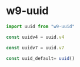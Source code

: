 # w9-uuid

```JavaScript
import uuid from "w9-uuid"
```

```JavaScript
const uuidv4 = uuid.v4
```

```JavaScript
const uuidv7 = uuid.v7
```

```JavaScript
const uuid_default= uuid()
```
